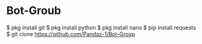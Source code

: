 # Bot-Groub
$ pkg install git
$ pkg install python
$ pkg install nano
$ pip install requests
$ git clone https://github.com/Pandaz-1/Bot-Group
